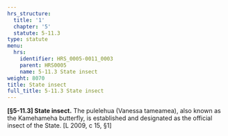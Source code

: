 ```yaml
---
hrs_structure:
  title: '1'
  chapter: '5'
  statute: 5-11.3
type: statute
menu:
  hrs:
    identifier: HRS_0005-0011_0003
    parent: HRS0005
    name: 5-11.3 State insect
weight: 8070
title: State insect
full_title: 5-11.3 State insect
---
```

**[§5-11.3] State insect.** The pulelehua (Vanessa tameamea), also known as the Kamehameha butterfly, is established and designated as the official insect of the State. [L 2009, c 15, §1]